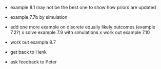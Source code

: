 - example 8.1 may not be the best one to show how priors are updated
- example 7.7b by simulation
- add one more example on discrete equally likely outcomes (example 7.2?)
x solve example 7.9 with simulations
x work out example 7.10
- work out example 8.7

- get back to Henk
- ask feedback to Peter
